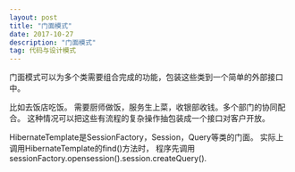 ```yaml
---
layout: post
title: "门面模式"
date: 2017-10-27
description: "门面模式"
tag: 代码与设计模式
--- 
```


 门面模式可以为多个类需要组合完成的功能，包装这些类到一个简单的外部接口中。
 
 比如去饭店吃饭。 需要厨师做饭，服务生上菜，收银部收钱。多个部门的协同配合。
 这种情况可以把这些有流程的复杂操作抽包装成一个接口对客户开放。
 
 HibernateTemplate是SessionFactory，Session，Query等类的门面。
 实际上调用HibernateTemplate的find()方法时，
 程序先调用sessionFactory.opensession().session.createQuery().
 
 
 
 
